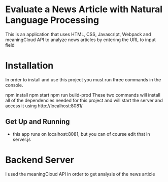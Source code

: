 # Evaluate a News Article with Natural Language Processing

This is an application that uses HTML, CSS, Javascript, Webpack and meaningCloud API to analyze news articles by entering the URL to input field

# Installation
In order to install and use this project you must run three commands in the console.

npm install
npm start
npm run build-prod
These two commands will install all of the dependencies needed for this project and will start the server and access it using http://localhost:8081/

## Get Up and Running

- this app runs on localhost:8081, but you can of course edit that in server.js

# Backend Server

I used the meaningCloud API in order to get analysis of the news article
